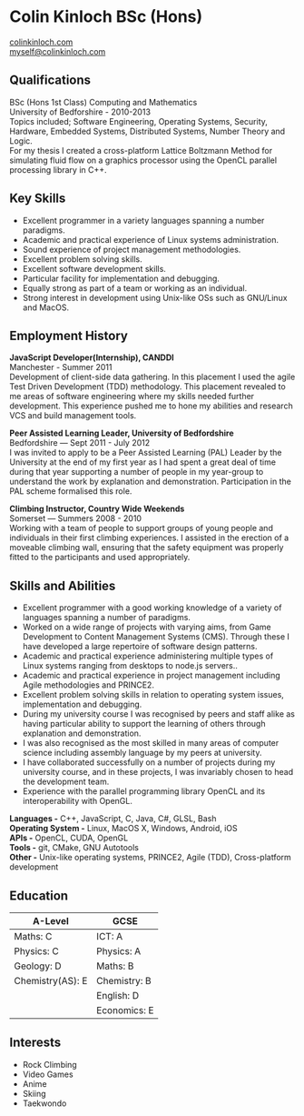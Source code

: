 Colin Kinloch BSc (Hons)
========================
[colinkinloch.com][]  
[myself@colinkinloch.com][]

Qualifications
--------------
BSc (Hons 1st Class) Computing and Mathematics  
University of Bedforshire - 2010-2013  
Topics included; Software Engineering, Operating Systems, Security, Hardware, Embedded Systems, Distributed Systems, Number Theory and Logic.  
For my thesis I created a cross-platform Lattice Boltzmann Method for simulating fluid flow on a graphics processor using the OpenCL parallel processing library in C++.


[colinkinloch.com]: http://colinkinloch.com
[myself@colinkinloch.com]: mailto:myself@colinkinloch.com

Key Skills
----------
* Excellent programmer in a variety languages spanning a number paradigms.
* Academic and practical experience of Linux systems administration.
* Sound experience of project management methodologies.
* Excellent problem solving skills.
* Excellent software development skills.
* Particular facility for implementation and debugging.
* Equally strong as part of a team or working as an individual.
* Strong interest in development using Unix-like OSs such as GNU/Linux and MacOS.

Employment History
------------------
**JavaScript Developer(Internship), CANDDI**  
Manchester - Summer 2011  
Development of client-side data gathering. In this placement I used the agile Test Driven Development (TDD) methodology. This placement revealed to me areas of software engineering where my skills needed further development. This experience pushed me to hone my abilities and research VCS and build management tools.  

**Peer Assisted Learning Leader, University of Bedfordshire**  
Bedfordshire — Sept 2011 - July 2012  
I was invited to apply to be a Peer Assisted Learning (PAL) Leader by the University at the end of my first year as I had spent a great deal of time during that year supporting a number of people in my year-group to understand the work by explanation and demonstration. Participation in the PAL scheme formalised this role.  

**Climbing Instructor, Country Wide Weekends**  
Somerset — Summers 2008 - 2010  
Working with a team of people to support groups of young people and individuals in their first climbing experiences. I assisted in the erection of a moveable climbing wall, ensuring that the safety equipment was properly fitted to the participants and used appropriately.  

Skills and Abilities
--------------------
* Excellent programmer with a good working knowledge of a variety of languages spanning a number of paradigms.
* Worked on a wide range of projects with varying aims, from Game Development to Content Management Systems (CMS). Through these I have developed a large repertoire of software design patterns.
* Academic and practical experience administering multiple types of Linux systems ranging from desktops to node.js servers..
* Academic and practical experience in project management including Agile methodologies and PRINCE2.
* Excellent problem solving skills in relation to operating system issues, implementation and debugging.
* During my university course I was recognised by peers and staff alike as having particular ability to support the learning of others through explanation and demonstration.
* I was also recognised as the most skilled in many areas of computer science including assembly language by my peers at university.
* I have collaborated successfully on a number of projects during my university course, and in these projects, I was invariably chosen to head the development team.
* Experience with the parallel programming library OpenCL and its interoperability with OpenGL.

**Languages -** C++, JavaScript, C, Java, C#, GLSL, Bash  
**Operating System -** Linux, MacOS X, Windows, Android, iOS  
**APIs -** OpenCL, CUDA, OpenGL  
**Tools -** git, CMake, GNU Autotools  
**Other -** Unix-like operating systems, PRINCE2, Agile (TDD), Cross-platform development  

Education
---------
A-Level          | GCSE
-----------------|-----
Maths: C         | ICT: A
Physics: C       | Physics: A
Geology: D       | Maths: B
Chemistry(AS): E | Chemistry: B
                 | English: D
                 | Economics: E

Interests
---------
* Rock Climbing
* Video Games
* Anime
* Skiing
* Taekwondo
